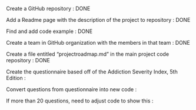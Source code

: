 Create a GitHub repository : DONE

Add a Readme page with the description of the project to repository : DONE

Find and add code example : DONE

Create a team in GitHub organization with the members in that team : DONE

Create a file entitled “projectroadmap.md” in the main project code repository : DONE

Create the questionnaire based off of the Addiction Severity Index, 5th Edition : 

Convert questions from questionnaire into new code : 

If more than 20 questions, need to adjust code to show this : 
